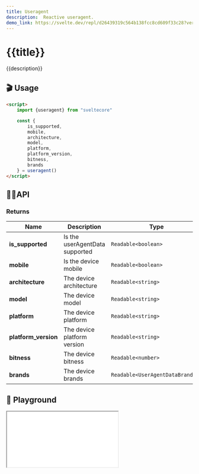 ```yaml
---
title: Useragent
description:  Reactive useragent.
demo_link: https://svelte.dev/repl/d26439319c564b138fcc8cd609f33c28?version=3.53.1
---
```


# {{title}}

{{description}}

## 🎬 Usage

```html
<script>
    import {useragent} from "sveltecore"

    const {
        is_supported,
        mobile,
        architecture,
        model,
        platform,
        platform_version,
        bitness,
        brands
    } = useragent()
</script>
```

## 👩‍💻API

### Returns

| Name                 | Description                          | Type                            |
| -----------          | -------------------------------------| -----------------------------   |
| **is_supported**     | Is the userAgentData supported       | `Readable<boolean>`             |
| **mobile**           | Is the device mobile                 | `Readable<boolean>`             |
| **architecture**     | The device architecture              | `Readable<string>`              |
| **model**            | The device model                     | `Readable<string>`              |
| **platform**         | The device platform                  | `Readable<string>`              |
| **platform_version** | The device platform version          | `Readable<string>`              |
| **bitness**          | The device bitness                   | `Readable<number>`              |
| **brands**           | The device brands                    | `Readable<UserAgentDataBrand[]>`|


## 🧪 Playground

<iframe class="h-120 w-full" src="{{demo_link}}"></iframe>
